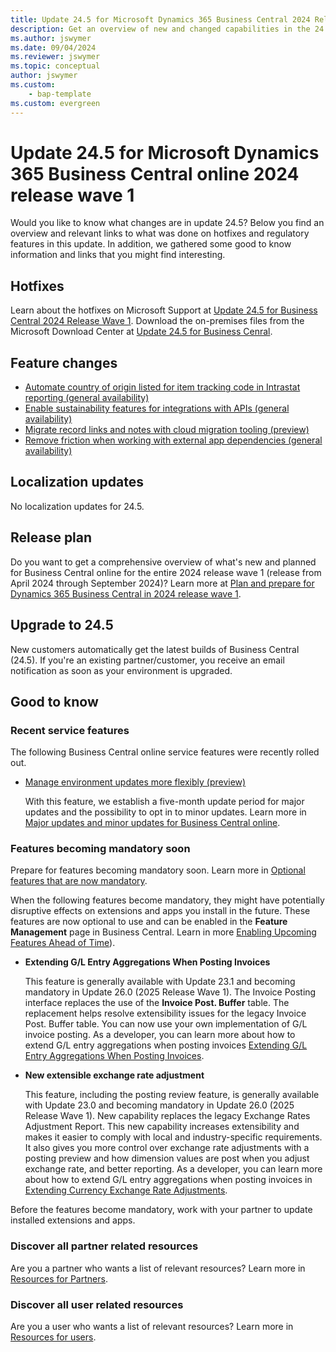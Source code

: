 ```yaml
---
title: Update 24.5 for Microsoft Dynamics 365 Business Central 2024 Release Wave 1
description: Get an overview of new and changed capabilities in the 24.5 update of Business Central online, which is part of 2024 release wave 1.
ms.author: jswymer
ms.date: 09/04/2024
ms.reviewer: jswymer
ms.topic: conceptual
author: jswymer
ms.custom: 
    - bap-template
ms.custom: evergreen
---
```


# Update 24.5 for Microsoft Dynamics 365 Business Central online 2024 release wave 1

Would you like to know what changes are in update 24.5? Below you find an overview and relevant links to what was done on hotfixes and regulatory features in this update. In addition, we gathered some good to know information and links that you might find interesting.

## Hotfixes

Learn about the hotfixes on Microsoft Support at [Update 24.5 for Business Central 2024 Release Wave 1](https://support.microsoft.com/help/5043981). Download the on-premises files from the Microsoft Download Center at [Update 24.5 for Business Cenral](https://www.microsoft.com/en-us/download/details.aspx?id=106245)<!--(https://aka.ms/BCDownload)-->.

## Feature changes

- [Automate country of origin listed for item tracking code in Intrastat reporting (general availability)](/dynamics365/release-plan/2024wave1/smb/dynamics365-business-central/automate-country-origin-listed-item-tracking-code-intrastat-reporting)
- [Enable sustainability features for integrations with APIs (general availability)](/dynamics365/release-plan/2024wave1/smb/dynamics365-business-central/achieving-sustainable-compliance-business-central)
- [Migrate record links and notes with cloud migration tooling (preview)](/dynamics365/release-plan/2024wave1/smb/dynamics365-business-central/migrate-record-links-notes-cloud-migration-tooling)
- [Remove friction when working with external app dependencies (general availability)](/dynamics365/release-plan/2024wave1/smb/dynamics365-business-central/remove-friction-when-working-external-app-dependencies)

## Localization updates

No localization updates for 24.5.

## Release plan

Do you want to get a comprehensive overview of what's new and planned for Business Central online for the entire 2024 release wave 1 (release from April 2024 through September 2024)? Learn more at [Plan and prepare for Dynamics 365 Business Central in 2024 release wave 1](/dynamics365/release-plan/2024wave1/smb/dynamics365-business-central/)<!--(https://aka.ms/BCReleasePlan)-->.

## Upgrade to 24.5

New customers automatically get the latest builds of Business Central (24.5). If you're an existing partner/customer, you receive an email notification as soon as your environment is upgraded.

## Good to know

### Recent service features

The following Business Central online service features were recently rolled out.

- [Manage environment updates more flexibly (preview)](/dynamics365/release-plan/2024wave2/smb/dynamics365-business-central/manage-environment-updates-more-flexibly)

   With this feature, we establish a five-month update period for major updates and the possibility to opt in to minor updates. Learn more in [Major updates and minor updates for Business Central online](../administration/update-rollout-timeline.md).

### Features becoming mandatory soon

Prepare for features becoming mandatory soon. Learn more in [Optional features that are now mandatory](https://aka.ms/BCFeatureMgmt).

When the following features become mandatory, they might have potentially disruptive effects on extensions and apps you install in the future. These features are now optional to use and can be enabled in the **Feature Management** page in Business Central. Learn in more [Enabling Upcoming Features Ahead of Time](../administration/feature-management.md)).

- **Extending G/L Entry Aggregations When Posting Invoices**

   This feature is generally available with Update 23.1 and becoming mandatory in Update 26.0 (2025 Release Wave 1). The Invoice Posting interface replaces the use of the **Invoice Post. Buffer** table. The replacement helps resolve extensibility issues for the legacy Invoice Post. Buffer table. You can now use your own implementation of G/L invoice posting. As a developer, you can learn more about how to extend G/L entry aggregations when posting invoices [Extending G/L Entry Aggregations When Posting Invoices](../developer/devenv-invoice-posting-example.md).

- **New extensible exchange rate adjustment**

   This feature, including the posting review feature, is generally available with Update 23.0 and becoming mandatory in Update 26.0 (2025 Release Wave 1). New capability replaces the legacy Exchange Rates Adjustment Report. This new capability increases extensibility and makes it easier to comply with local and industry-specific requirements. It also gives you more control over exchange rate adjustments with a posting preview and how dimension values are post when you adjust exchange rate, and better reporting. As a developer, you can learn more about how to extend G/L entry aggregations when posting invoices in [Extending Currency Exchange Rate Adjustments](../developer/devenv-extend-exchange-rates.md).

Before the features become mandatory, work with your partner to update installed extensions and apps.

### Discover all partner related resources

Are you a partner who wants a list of relevant resources? Learn more in [Resources for Partners](https://aka.ms/BCAll).

### Discover all user related resources

Are you a user who wants a list of relevant resources? Learn more in [Resources for users](https://aka.ms/BCUsers).  
